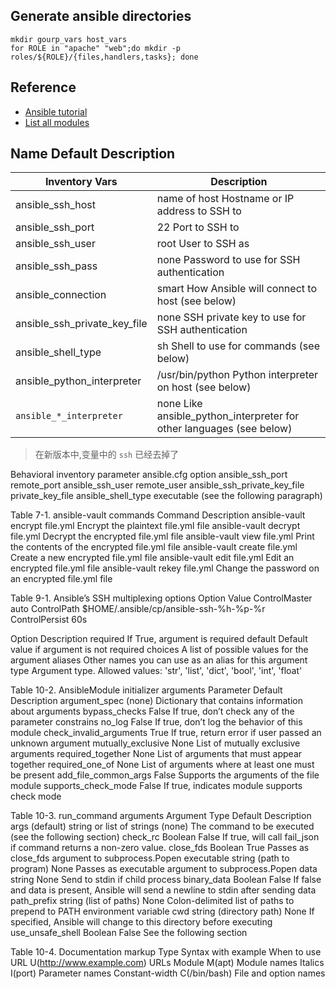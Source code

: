 
## Generate ansible directories

```
mkdir gourp_vars host_vars
for ROLE in "apache" "web";do mkdir -p roles/${ROLE}/{files,handlers,tasks}; done
```

## Reference

* [Ansible tutorial](https://github.com/leucos/ansible-tuto)
* [List all modules](http://docs.ansible.com/ansible/list_of_all_modules.html)


## Name Default Description
Inventory Vars | Description
----|----
ansible_ssh_host | name of host Hostname or IP address to SSH to
ansible_ssh_port | 22 Port to SSH to
ansible_ssh_user | root User to SSH as
ansible_ssh_pass | none Password to use for SSH authentication
ansible_connection | smart How Ansible will connect to host (see below)
ansible_ssh_private_key_file | none SSH private key to use for SSH authentication
ansible_shell_type | sh Shell to use for commands (see below)
ansible_python_interpreter | /usr/bin/python Python interpreter on host (see below)
`ansible_*_interpreter` | none Like ansible_python_interpreter for other languages (see below)

> 在新版本中,变量中的 `ssh` 已经去掉了

Behavioral inventory parameter ansible.cfg option
ansible_ssh_port remote_port
ansible_ssh_user remote_user
ansible_ssh_private_key_file private_key_file
ansible_shell_type executable (see the following paragraph)


Table 7-1. ansible-vault commands
Command Description
ansible-vault encrypt file.yml Encrypt the plaintext file.yml file
ansible-vault decrypt file.yml Decrypt the encrypted file.yml file
ansible-vault view file.yml Print the contents of the encrypted file.yml file
ansible-vault create file.yml Create a new encrypted file.yml file
ansible-vault edit file.yml Edit an encrypted file.yml file
ansible-vault rekey file.yml Change the password on an encrypted file.yml file

Table 9-1. Ansible’s SSH multiplexing options
Option Value
ControlMaster auto
ControlPath $HOME/.ansible/cp/ansible-ssh-%h-%p-%r
ControlPersist 60s

Option Description
required If True, argument is required
default Default value if argument is not required
choices A list of possible values for the argument
aliases Other names you can use as an alias for this argument
type Argument type. Allowed values: 'str', 'list', 'dict', 'bool', 'int', 'float'

Table 10-2. AnsibleModule initializer arguments
Parameter Default Description
argument_spec (none) Dictionary that contains information about arguments
bypass_checks False If true, don’t check any of the parameter constrains
no_log False If true, don’t log the behavior of this module
check_invalid_arguments True If true, return error if user passed an unknown argument
mutually_exclusive None List of mutually exclusive arguments
required_together None List of arguments that must appear together
required_one_of None List of arguments where at least one must be present
add_file_common_args False Supports the arguments of the file module
supports_check_mode False If true, indicates module supports check mode


Table 10-3. run_command arguments
Argument Type Default Description
args (default) string or list of
strings
(none) The command to be executed (see the following section)
check_rc Boolean False If true, will call fail_json if command returns a non-zero value.
close_fds Boolean True Passes as close_fds argument to subprocess.Popen
executable string (path to
program)
None Passes as executable argument to subprocess.Popen
data string None Send to stdin if child process
binary_data Boolean False If false and data is present, Ansible will send a newline to stdin
after sending data
path_prefix string (list of paths) None Colon-delimited list of paths to prepend to PATH environment variable
cwd string (directory
path)
None If specified, Ansible will change to this directory before executing
use_unsafe_shell Boolean False See the following section

Table 10-4. Documentation markup
Type Syntax with example When to use
URL U(http://www.example.com) URLs
Module M(apt) Module names
Italics I(port) Parameter names
Constant-width C(/bin/bash) File and option names
